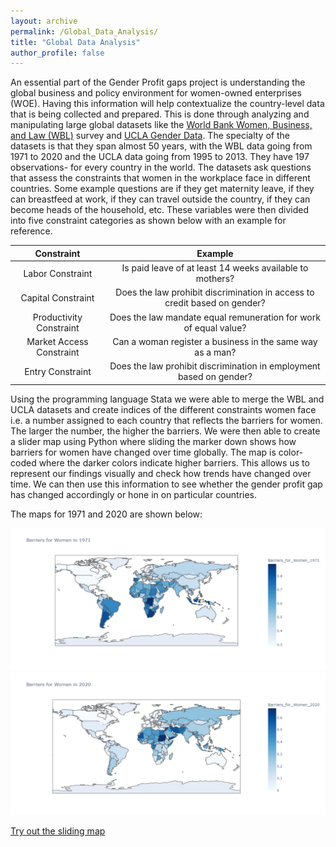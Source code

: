 ```yaml
---
layout: archive
permalink: /Global_Data_Analysis/
title: "Global Data Analysis"
author_profile: false
---
```

An essential part of the Gender Profit gaps project is understanding the global business and policy environment for women-owned enterprises (WOE). Having this information will help contextualize the country-level data that is being collected and prepared. This is done through analyzing and manipulating large global datasets like the [World Bank Women, Business, and Law (WBL)](https://wbl.worldbank.org/en/wbl) survey and [UCLA Gender Data](https://ph.ucla.edu/research/centers/world-policy-analysis-center). The specialty of the datasets is that they span almost 50 years, with the WBL data going from 1971 to 2020 and the UCLA data going from 1995 to 2013. They have 197 observations- for every country in the world. The datasets ask questions that assess the constraints that women in the workplace face in different countries. Some example questions are if they get maternity leave, if they can breastfeed at work, if they can travel outside the country, if they can become heads of the household, etc. These variables were then divided into five constraint categories as shown below with an example for reference.

| Constraint | Example | 
|:------------------------:|:----------------------------------------------------------:|
| Labor Constraint         | Is paid leave of at least 14 weeks available to mothers?   | 
| Capital Constraint       | Does the law prohibit discrimination in access to credit based on gender? |
| Productivity Constraint  | Does the law mandate equal remuneration for work of equal value? | 
| Market Access Constraint | Can a woman register a business in the same way as a man? |
| Entry Constraint         | Does the law prohibit discrimination in employment based on gender? | 


Using the programming language Stata we were able to merge the WBL and UCLA datasets and create indices of the different constraints women face i.e. a number assigned to each country that reflects the barriers for women. The larger the number, the higher the barriers. We were then able to create a slider map using Python where sliding the marker down shows how barriers for women have changed over time globally. The map is color-coded where the darker colors indicate higher barriers. This allows us to represent our findings visually and check how trends have changed over time. We can then use this information to see whether the gender profit gap has changed accordingly or hone in on particular countries.

The maps for 1971 and 2020 are shown below:

<img style="float: center;" src="../images/1971.png">

<img style="float: center;" src="../images/2020.png">

[Try out the sliding map](https://gender-profit-gap.vassarspaces.net/wp-content/uploads/2021/07/Indices_SliderMap.html)
